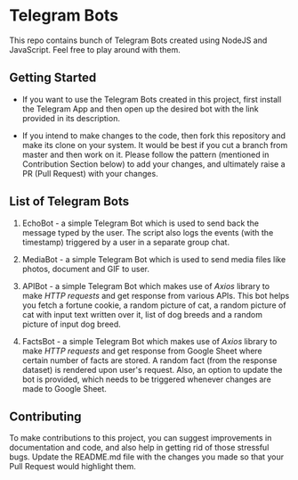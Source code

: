 # Telegram Bots

This repo contains bunch of Telegram Bots created using NodeJS and JavaScript. Feel free to play around with them.

## Getting Started

* If you want to use the Telegram Bots created in this project, first install the Telegram App and then open up the desired bot with the link provided in its description.

* If you intend to make changes to the code, then fork this repository and make its clone on your system. It would be best if you cut a branch from master and then work on it. Please follow the pattern (mentioned in Contribution Section below) to add your changes, and ultimately raise a PR (Pull Request) with your changes.

## List of Telegram Bots

1. EchoBot - a simple Telegram Bot which is used to send back the message typed by the user. The script also logs the events (with the timestamp) triggered by a user in a separate group chat.

2. MediaBot - a simple Telegram Bot which is used to send media files like photos, document and GIF to user.

3. APIBot - a simple Telegram Bot which makes use of *_Axios_* library to make *HTTP requests* and get response from various APIs. This bot helps you fetch a fortune cookie, a random picture of cat, a random picture of cat with input text written over it, list of dog breeds and a random picture of input dog breed.

4. FactsBot - a simple Telegram Bot which makes use of *_Axios_* library to make *HTTP requests* and get response from Google Sheet where certain number of facts are stored. A random fact (from the response dataset) is rendered upon user's request. Also, an option to update the bot is provided, which needs to be triggered whenever changes are made to Google Sheet.

## Contributing

To make contributions to this project, you can suggest improvements in documentation and code, and also help in getting rid of those stressful bugs. Update the README.md file with the changes you made so that your Pull Request would highlight them.